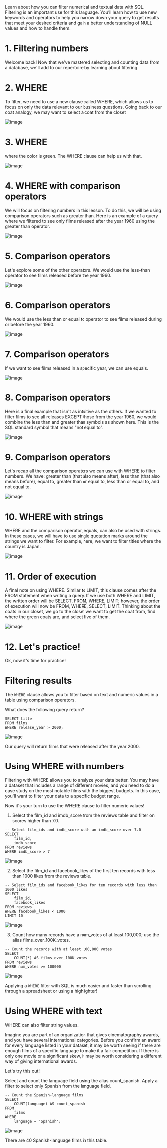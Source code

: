 Learn about how you can filter numerical and textual data with SQL. Filtering is an important use for this language. You’ll learn how to use new keywords and operators to help you narrow down your query to get results that meet your desired criteria and gain a better understanding of NULL values and how to handle them.

# 1. Filtering numbers

Welcome back! Now that we've mastered selecting and counting data from a database, we'll add to our repertoire by learning about filtering.

# 2. WHERE

To filter, we need to use a new clause called WHERE, which allows us to focus on only the data relevant to our business questions. Going back to our coat analogy, we may want to select a coat from the closet

![image](https://github.com/artempohribnyi/datacamp/assets/113499718/e9cb0070-8b6f-4edc-9ee9-1afaad5f4fbf)

# 3. WHERE

where the color is green. The WHERE clause can help us with that.

![image](https://github.com/artempohribnyi/datacamp/assets/113499718/a9092285-fa36-409f-b296-c394b6ee4869)

# 4. WHERE with comparison operators

We will focus on filtering numbers in this lesson. To do this, we will be using comparison operators such as greater than. Here is an example of a query where we filtered to see only films released after the year 1960 using the greater than operator.

![image](https://github.com/artempohribnyi/datacamp/assets/113499718/13e4edb6-af3e-493e-9979-5d7becd777e1)

# 5. Comparison operators

Let's explore some of the other operators. We would use the less-than operator to see films released before the year 1960.

![image](https://github.com/artempohribnyi/datacamp/assets/113499718/1f05a1df-6c16-4eb1-a8eb-f35766f80d2c)

# 6. Comparison operators

We would use the less than or equal to operator to see films released during or before the year 1960.

![image](https://github.com/artempohribnyi/datacamp/assets/113499718/32488940-3ab8-459d-9722-97b381b70f6e)

# 7. Comparison operators

If we want to see films released in a specific year, we can use equals.

![image](https://github.com/artempohribnyi/datacamp/assets/113499718/718934a2-91d6-452b-85d3-bc5683752fc4)

# 8. Comparison operators

Here is a final example that isn't as intuitive as the others. If we wanted to filter films to see all releases EXCEPT those from the year 1960, we would combine the less than and greater than symbols as shown here. This is the SQL standard symbol that means "not equal to".

![image](https://github.com/artempohribnyi/datacamp/assets/113499718/32c0c53d-7f4c-4db6-862f-a8e6b0afc764)

# 9. Comparison operators

Let's recap all the comparison operators we can use with WHERE to filter numbers. We have: greater than (that also means after), less than (that also means before), equal to, greater than or equal to, less than or equal to, and not equal to.

![image](https://github.com/artempohribnyi/datacamp/assets/113499718/9af553fa-930d-47a3-a9f1-3d3971922793)

# 10. WHERE with strings

WHERE and the comparison operator, equals, can also be used with strings. In these cases, we will have to use single quotation marks around the strings we want to filter. For example, here, we want to filter titles where the country is Japan.

![image](https://github.com/artempohribnyi/datacamp/assets/113499718/75d1123a-00e5-4564-8fb9-d0460b5d5402)

# 11. Order of execution

A final note on using WHERE. Similar to LIMIT, this clause comes after the FROM statement when writing a query. If we use both WHERE and LIMIT, the written order will be SELECT, FROM, WHERE, LIMIT; however, the order of execution will now be FROM, WHERE, SELECT, LIMIT. Thinking about the coats in our closet, we go to the closet we want to get the coat from, find where the green coats are, and select five of them.

![image](https://github.com/artempohribnyi/datacamp/assets/113499718/1ca1e678-482b-482d-9ba0-686cf43ed248)

# 12. Let's practice!

Ok, now it's time for practice!

# Filtering results

The `WHERE` clause allows you to filter based on text and numeric values in a table using comparison operators.

What does the following query return?

```
SELECT title
FROM films
WHERE release_year > 2000;
```

![image](https://github.com/artempohribnyi/datacamp/assets/113499718/8aeec9e5-3b63-49f4-844f-c1c956225fda)

Our query will return films that were released after the year 2000.

# Using WHERE with numbers

Filtering with WHERE allows you to analyze your data better. You may have a dataset that includes a range of different movies, and you need to do a case study on the most notable films with the biggest budgets. In this case, you'll want to filter your data to a specific budget range.

Now it's your turn to use the WHERE clause to filter numeric values!

1. Select the film_id and imdb_score from the reviews table and filter on scores higher than 7.0.

```
-- Select film_ids and imdb_score with an imdb_score over 7.0
SELECT 
    film_id,
    imdb_score 
FROM reviews
WHERE imdb_score > 7
```

![image](https://github.com/artempohribnyi/datacamp/assets/113499718/21fa02fa-3f25-43c0-8b5b-e68eaff4a267)

2. Select the film_id and facebook_likes of the first ten records with less than 1000 likes from the reviews table.

```
-- Select film_ids and facebook_likes for ten records with less than 1000 likes 
SELECT
    film_id,
    facebook_likes
FROM reviews
WHERE facebook_likes < 1000
LIMIT 10

```

![image](https://github.com/artempohribnyi/datacamp/assets/113499718/37711d7a-8469-49d0-85f4-02417ffe0bd3)

3. Count how many records have a num_votes of at least 100,000; use the alias films_over_100K_votes.

```
-- Count the records with at least 100,000 votes
SELECT 
    COUNT(*) AS films_over_100K_votes
FROM reviews
WHERE num_votes >= 100000
```

![image](https://github.com/artempohribnyi/datacamp/assets/113499718/8a52ffde-5df8-4ebd-9933-c1058f0c379a)

Applying a `WHERE` filter with SQL is much easier and faster than scrolling through a spreadsheet or using a highlighter!

# Using WHERE with text

WHERE can also filter string values.

Imagine you are part of an organization that gives cinematography awards, and you have several international categories. Before you confirm an award for every language listed in your dataset, it may be worth seeing if there are enough films of a specific language to make it a fair competition. If there is only one movie or a significant skew, it may be worth considering a different way of giving international awards.

Let's try this out!

Select and count the language field using the alias count_spanish.
Apply a filter to select only Spanish from the language field.

```
-- Count the Spanish-language films
SELECT
    COUNT(language) AS count_spanish
FROM 
    films
WHERE 
    language = 'Spanish';
```

![image](https://github.com/artempohribnyi/datacamp/assets/113499718/301726e6-edd9-45a8-965d-4b5e2481d004)

There are 40 Spanish-language films in this table.


